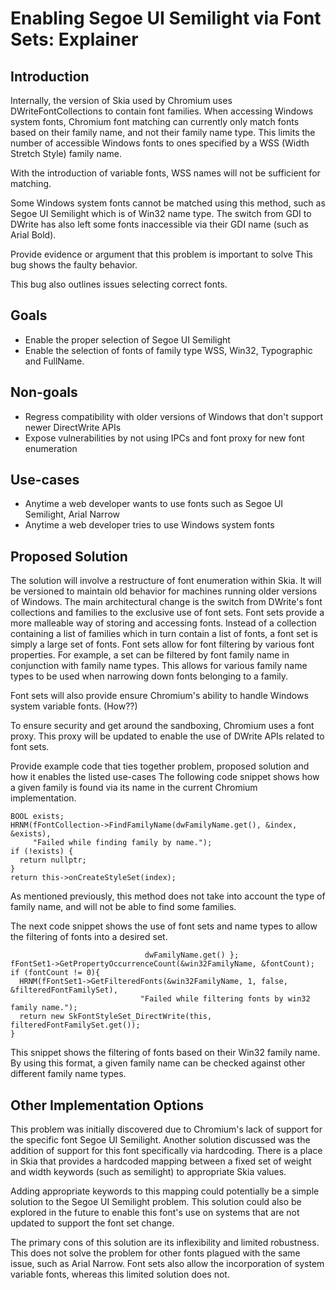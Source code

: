 # Enabling Segoe UI Semilight via Font Sets: Explainer
## Introduction
Internally, the version of Skia used by Chromium uses DWriteFontCollections to contain font families.  When accessing Windows system fonts, Chromium font matching can currently only match fonts based on their family name, and not their family name type. This limits the number of accessible Windows fonts to ones specified by a WSS (Width Stretch Style) family name. 

With the introduction of variable fonts, WSS names will not be sufficient for matching. 

Some Windows system fonts cannot be matched using this method, such as Segoe UI Semilight which is of Win32 name type. The switch from GDI to DWrite has also left some fonts inaccessible via their GDI name (such as Arial Bold). 

Provide evidence or argument that this problem is important to solve
This bug shows the faulty behavior.

This bug also outlines issues selecting correct fonts.

## Goals
  - Enable the proper selection of Segoe UI Semilight 
  - Enable the selection of fonts of family type WSS, Win32, Typographic and FullName.

## Non-goals
  - Regress compatibility with older versions of Windows that don't support newer DirectWrite APIs
  - Expose vulnerabilities by not using IPCs and font proxy for new font enumeration
	
## Use-cases
  - Anytime a web developer wants to use fonts such as Segoe UI Semilight, Arial Narrow
  - Anytime a web developer tries to use Windows system fonts
	
## Proposed Solution
The solution will involve a restructure of font enumeration within Skia. It will be versioned to maintain old behavior for machines running older versions of Windows. 
The main architectural change is the switch from DWrite's font collections and families to the exclusive use of font sets. Font sets provide a more malleable way of storing and accessing fonts. Instead of a collection containing a list of families which in turn contain a list of fonts, a font set is simply a large set of fonts. Font sets allow for font filtering by various font properties. For example, a set can be filtered by font family name in conjunction with family name types. This allows for various family name types to be used when narrowing down fonts belonging to a family.

Font sets will also provide ensure Chromium's ability to handle Windows system variable fonts. (How??)

To ensure security and get around the sandboxing, Chromium uses a font proxy. This proxy will be updated to enable the use of DWrite APIs related to font sets. 

Provide example code that ties together problem, proposed solution and how it enables the listed use-cases
The following code snippet shows how a given family is found via its name in the current Chromium implementation.

```UINT32 index;
BOOL exists;
HRNM(fFontCollection->FindFamilyName(dwFamilyName.get(), &index, &exists),
     "Failed while finding family by name.");
if (!exists) {
  return nullptr;
}
return this->onCreateStyleSet(index);
```

As mentioned previously, this method does not take into account the type of family name, and will not be able to find some families.

The next code snippet shows the use of font sets and name types to allow the filtering of fonts into a desired set. 

```DWRITE_FONT_PROPERTY win32FamilyName = { DWRITE_FONT_PROPERTY_ID_WIN32_FAMILY_NAME, 
							  dwFamilyName.get() };
fFontSet1->GetPropertyOccurrenceCount(&win32FamilyName, &fontCount);
if (fontCount != 0){
  HRNM(fFontSet1->GetFilteredFonts(&win32FamilyName, 1, false, &filteredFontFamilySet),
                             "Failed while filtering fonts by win32 family name.");
  return new SkFontStyleSet_DirectWrite(this, filteredFontFamilySet.get());
}
```

This snippet shows the filtering of fonts based on their Win32 family name. By using this format, a given family name can be checked against other different family name types.

## Other Implementation Options
This problem was initially discovered due to Chromium's lack of support for the specific font Segoe UI Semilight. Another solution discussed was the addition of support for this font specifically via hardcoding. There is a place in Skia that provides a hardcoded mapping between a fixed set of weight and width keywords (such as semilight) to appropriate Skia values. 

Adding appropriate keywords to this mapping could potentially be a simple solution to the Segoe UI Semilight problem. This solution could also be explored in the future to enable this font's use on systems that are not updated to support the font set change.

The primary cons of this solution are its inflexibility and limited robustness. This does not solve the problem for other fonts plagued with the same issue, such as Arial Narrow. Font sets also allow the incorporation of system variable fonts, whereas this limited solution does not.

